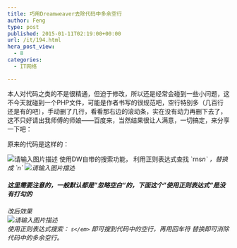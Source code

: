 ```yaml
---
title: 巧用Dreamweaver去除代码中多余空行
author: Feng
type: post
published: 2015-01-11T02:19:00+00:00
url: /it/194.html
hera_post_view:
  - 8
categories:
  - IT网络

---
```

本人对代码之类的不是很精通，但迫于修改，所以还是经常会碰到一些小问题，这不今天就碰到一个PHP文件，可能是作者书写的很规范吧，空行特别多（几百行还是有的吧），手动删了几行，看看那右边的滚动条，实在没有动力再删下去了，这不只好请出我师傅的师娘——百度来，当然结果很让人满意，一切搞定，来分享一下吧：

原来的代码是这样的：

<img decoding="async" src="https://cdn.uu126.cn/wp-content/uploads/2015/01/Dreamweaver1.jpg" alt="请输入图片描述" title="请输入图片描述" />  
使用DW自带的搜索功能，  
利用正则表达式查找 `rns<em>n` ，替换成 `n`  
<img decoding="async" src="https://cdn.uu126.cn/wp-content/uploads/2015/01/Dreamweaver2.jpg" alt="请输入图片描述" title="请输入图片描述" /> 

#### 这里需要注意的，一般默认都是”忽略空白“的，下面这个”使用正则表达式“是没有打勾的

改后效果  
<img decoding="async" src="https://cdn.uu126.cn/wp-content/uploads/2015/01/Dreamweaver3.jpg" alt="请输入图片描述" title="请输入图片描述" />  
使用正则表达式搜索： `s</em>` 即可搜到代码中的空行，再用回车符 替换即可消除代码中的多余空行。